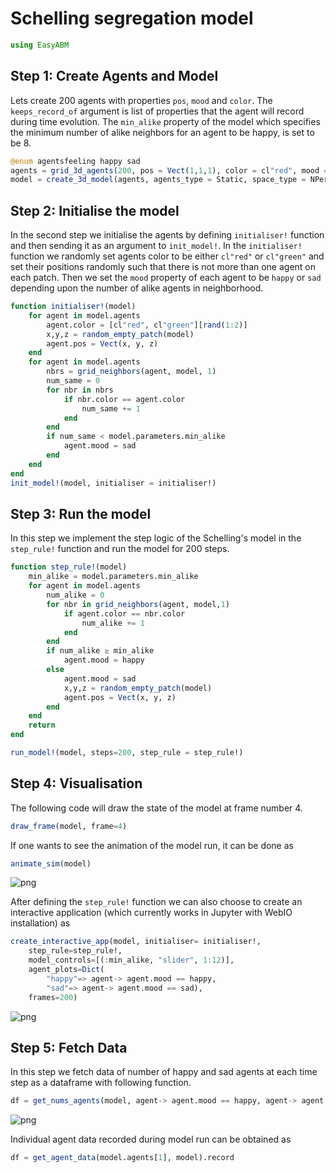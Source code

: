 
# Schelling segregation model

```julia
using EasyABM
```

## Step 1: Create Agents and Model

Lets create 200 agents with properties `pos`, `mood` and `color`. The `keeps_record_of` argument is list of properties that the agent will record during time evolution. The `min_alike` property of the model which specifies the minimum number of alike neighbors for an agent to be happy, is set to be 8. 

```julia
@enum agentsfeeling happy sad
agents = grid_3d_agents(200, pos = Vect(1,1,1), color = cl"red", mood = happy, keeps_record_of=Set([:pos, :mood]))
model = create_3d_model(agents, agents_type = Static, space_type = NPeriodic, size = (7,7,7), min_alike = 8)
```

## Step 2: Initialise the model

In the second step we initialise the agents by defining `initialiser!` function and then sending it as an argument to `init_model!`. In the `initialiser!` function we randomly set agents color to be either `cl"red"` or `cl"green"` and set their positions randomly such that there is not more than one agent on each patch. Then we set the `mood` property of each agent to be `happy` or `sad` depending upon the number of alike agents in neighborhood. 


```julia
function initialiser!(model)
    for agent in model.agents
        agent.color = [cl"red", cl"green"][rand(1:2)]
        x,y,z = random_empty_patch(model) 
        agent.pos = Vect(x, y, z)     
    end    
    for agent in model.agents
        nbrs = grid_neighbors(agent, model, 1)
        num_same = 0
        for nbr in nbrs
            if nbr.color == agent.color
                num_same += 1
            end
        end
        if num_same < model.parameters.min_alike
            agent.mood = sad
        end
    end
end
init_model!(model, initialiser = initialiser!)
```

## Step 3: Run the model

In this step we implement the step logic of the Schelling's model in the `step_rule!` function and run the model for 200 steps. 



```julia
function step_rule!(model)
    min_alike = model.parameters.min_alike
    for agent in model.agents
        num_alike = 0
        for nbr in grid_neighbors(agent, model,1)
            if agent.color == nbr.color
                num_alike += 1
            end
        end
        if num_alike ≥ min_alike
            agent.mood = happy
        else
            agent.mood = sad
            x,y,z = random_empty_patch(model) 
            agent.pos = Vect(x, y, z)
        end
    end
    return
end

run_model!(model, steps=200, step_rule = step_rule!)
```

## Step 4: Visualisation

The following code will draw the state of the model at frame number 4. 

```julia
draw_frame(model, frame=4)
```

If one wants to see the animation of the model run, it can be done as 

```julia
animate_sim(model)
```

![png](assets/Schelling3D/Schelling3DAnim1.png)


After defining the `step_rule!` function we can also choose to create an interactive application (which currently works in Jupyter with WebIO installation) as 

```julia
create_interactive_app(model, initialiser= initialiser!,
    step_rule=step_rule!,
    model_controls=[(:min_alike, "slider", 1:12)], 
    agent_plots=Dict(
        "happy"=> agent-> agent.mood == happy, 
        "sad"=> agent-> agent.mood == sad),
    frames=200)  

```

![png](assets/Schelling3D/Schelling3DIntApp.png)




## Step 5: Fetch Data 

In this step we fetch data of number of happy and sad agents at each time step as a dataframe with following function. 

```julia
df = get_nums_agents(model, agent-> agent.mood == happy, agent-> agent.mood == sad,labels=["happy","sad"], plot_result=true)
```

![png](assets/Schelling3D/Schelling3DPlot1.png)


Individual agent data recorded during model run can be obtained as 

```julia
df = get_agent_data(model.agents[1], model).record
```
    



